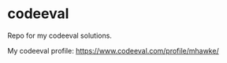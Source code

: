 # codeeval
Repo for my codeeval solutions.

My codeeval profile: https://www.codeeval.com/profile/mhawke/
